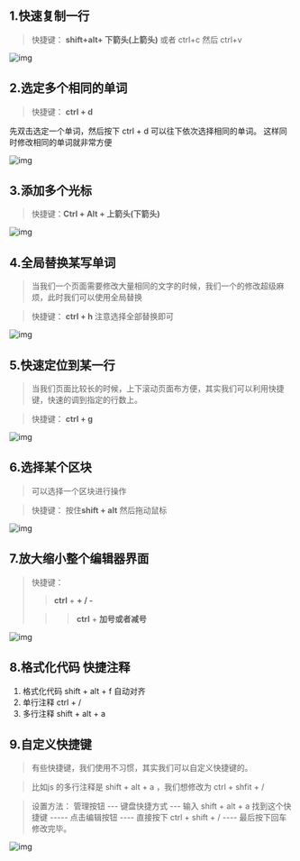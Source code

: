 ## 1.快速复制一行

> 快捷键： **shift+alt+ 下箭头(上箭头)**         或者 ctrl+c  然后 ctrl+v 

![img](https://i0.hdslb.com/bfs/article/d587978b741791acb276a03117bb99b3205213fc.gif@1256w_340h_!web-article-pic.avif)

## 2.选定多个相同的单词

> 快捷键：  **ctrl + d**  

先双击选定一个单词，然后按下 ctrl + d  可以往下依次选择相同的单词。 这样同时修改相同的单词就非常方便

![img](https://i0.hdslb.com/bfs/article/836a2fd74704fb0ddee6571af469b4663233e640.gif@1256w_542h_!web-article-pic.avif)

## 3.添加多个光标

>快捷键：**Ctrl + Alt +  上箭头(下箭头)**

![img](https://i0.hdslb.com/bfs/article/7d131b308b1abb05bae2a9258bef4b2350d83f5c.gif@!web-article-pic.avif)

## 4.全局替换某写单词

> 当我们一个页面需要修改大量相同的文字的时候，我们一个的修改超级麻烦，此时我们可以使用全局替换

> 快捷键：  **ctrl + h**        注意选择全部替换即可

![img](https://i0.hdslb.com/bfs/article/3be36a5eb8a5cf7f6845a7bc3b8c16c202a406c4.gif@1256w_648h_!web-article-pic.avif)

## 5.快速定位到某一行

> 当我们页面比较长的时候，上下滚动页面布方便，其实我们可以利用快捷键，快速的调到指定的行数上。

> 快捷键：  **ctrl + g** 

![img](https://i0.hdslb.com/bfs/article/2eb1e263469b1bc4d6ccaac99fa001bd60bab243.gif@1256w_784h_!web-article-pic.avif)

## 6.选择某个区块

> 可以选择一个区块进行操作

> 快捷键：  按住**shift + alt**  然后拖动鼠标

![img](https://i0.hdslb.com/bfs/article/b540b4d1a6e0b4d2008620540ebde3dfbe6265ca.gif@!web-article-pic.avif)

## 7.放大缩小整个编辑器界面

> 快捷键： 
>
> >**ctrl** +   **+  /  -** 
>
> > > **ctrl** +  **加号或者减号**

![img](https://i0.hdslb.com/bfs/article/4e468ac4893bbf98beb98614b689ee2b72e812db.gif@1256w_876h_!web-article-pic.avif)



## 8.格式化代码 快捷注释



1. 格式化代码 shift + alt + f 自动对齐
2. 单行注释 ctrl + /
3. 多行注释 shift + alt + a



## 9.自定义快捷键

> 有些快捷键，我们使用不习惯，其实我们可以自定义快捷键的。

> 比如js 的多行注释是 shift + alt  + a  ，我们想修改为 ctrl + shfit +  /   

> 设置方法：   管理按钮  ---   键盘快捷方式  ---  输入  shift + alt  + a  找到这个快捷键  ----- 点击编辑按钮  ---- 直接按下  ctrl + shift  +  /     ---- 最后按下回车 修改完毕。

![img](https://i0.hdslb.com/bfs/article/070e4f32b7326196062f020bbc3a91b30c7e470c.gif@1256w_874h_!web-article-pic.avif)
